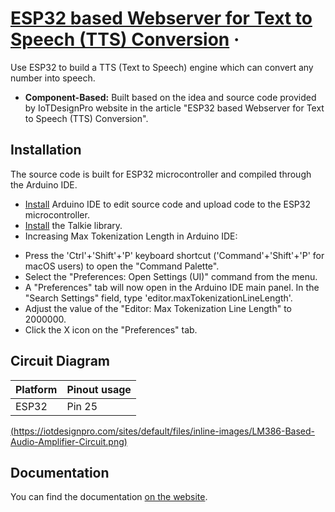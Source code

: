 # [ESP32 based Webserver for Text to Speech (TTS) Conversion](https://iotdesignpro.com/projects/esp32-based-text-to-speech-converter-webserver) &middot;

Use ESP32 to build a TTS (Text to Speech) engine which can convert any number into speech.

- **Component-Based:** Built based on the idea and source code provided by IoTDesignPro website in the article "ESP32 based Webserver for Text to Speech (TTS) Conversion".

## Installation

The source code is built for ESP32 microcontroller and compiled through the Arduino IDE.

- [Install](https://www.arduino.cc/en/software) Arduino IDE to edit source code and upload code to the ESP32 microcontroller.
- [Install](https://github.com/ArminJo/Talkie) the Talkie library.
- Increasing Max Tokenization Length in Arduino IDE:

* Press the 'Ctrl'+'Shift'+'P' keyboard shortcut ('Command'+'Shift'+'P' for macOS users) to open the "Command Palette".
* Select the "Preferences: Open Settings (UI)" command from the menu.
* A "Preferences" tab will now open in the Arduino IDE main panel. In the "Search Settings" field, type 'editor.maxTokenizationLineLength'.
* Adjust the value of the "Editor: Max Tokenization Line Length" to 2000000.
* Click the X icon on the "Preferences" tab.

## Circuit Diagram

| Platform | Pinout usage |
| -------- | ------------ |
| ESP32    | Pin 25       |

[(https://iotdesignpro.com/sites/default/files/inline-images/LM386-Based-Audio-Amplifier-Circuit.png)](https://circuitdigest.com/electronic-circuits/lm386-audio-amplifier-circuit)

## Documentation

You can find the documentation [on the website](https://iotdesignpro.com/projects/esp32-based-text-to-speech-converter-webserver).
